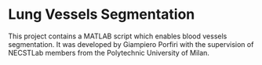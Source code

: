 # Lung Vessels Segmentation
This project contains a MATLAB script which enables blood vessels segmentation.
It was developed by Giampiero Porfiri with the supervision of NECSTLab members from the Polytechnic University of Milan.
